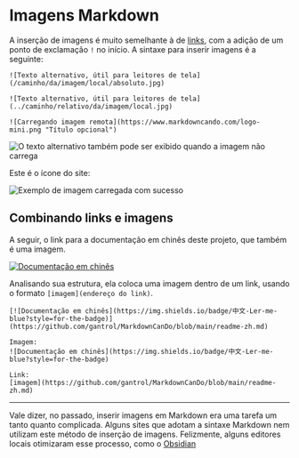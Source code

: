 # Imagens Markdown

A inserção de imagens é muito semelhante à de [links](#step-3), com a adição de um ponto de exclamação `!` no início. A sintaxe para inserir imagens é a seguinte:

``` 
![Texto alternativo, útil para leitores de tela](/caminho/da/imagem/local/absoluto.jpg)

![Texto alternativo, útil para leitores de tela](../caminho/relativo/da/imagem/local.jpg)

![Carregando imagem remota](https://www.markdowncando.com/logo-mini.png "Título opcional")
```

![O texto alternativo também pode ser exibido quando a imagem não carrega](/caminho/para/gato.jpg)

Este é o ícone do site:

![Exemplo de imagem carregada com sucesso](https://www.markdowncando.com/logo-mini.png "Ícone do site")

## Combinando links e imagens

A seguir, o link para a documentação em chinês deste projeto, que também é uma imagem.

[![Documentação em chinês](https://img.shields.io/badge/中文-Ler-me-blue?style=for-the-badge)](https://github.com/gantrol/MarkdownCanDo/blob/main/readme-zh.md)

Analisando sua estrutura, ela coloca uma imagem dentro de um link, usando o formato `[imagem](endereço do link)`.

```
[![Documentação em chinês](https://img.shields.io/badge/中文-Ler-me-blue?style=for-the-badge)](https://github.com/gantrol/MarkdownCanDo/blob/main/readme-zh.md)

Imagem:
![Documentação em chinês](https://img.shields.io/badge/中文-Ler-me-blue?style=for-the-badge)

Link:
[imagem](https://github.com/gantrol/MarkdownCanDo/blob/main/readme-zh.md)
```

[//]: # (TODO: Após o upload ser implementado, você poderá inserir imagens arrastando e soltando arquivos de imagem ou através do navegador. Tente inserir a imagem abaixo:)

---

Vale dizer, no passado, inserir imagens em Markdown era uma tarefa um tanto quanto complicada. Alguns sites que adotam a sintaxe Markdown nem utilizam este método de inserção de imagens. Felizmente, alguns editores locais otimizaram esse processo, como o [Obsidian](https://obsidian.md/)

